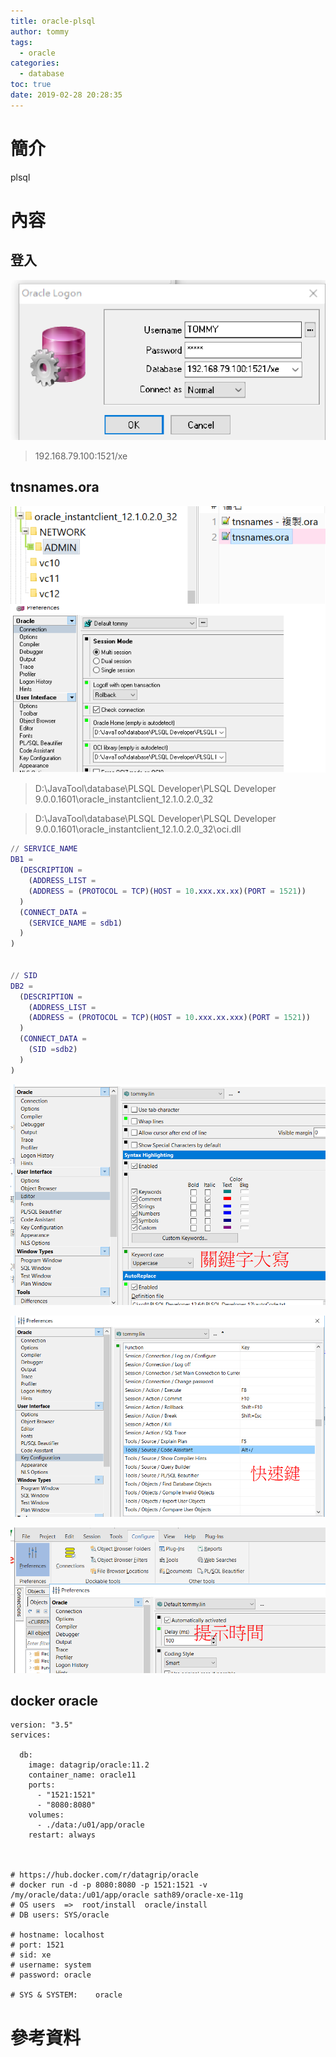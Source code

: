 ```yaml
---
title: oracle-plsql
author: tommy
tags:
  - oracle
categories:
  - database
toc: true
date: 2019-02-28 20:28:35
---
```


# 簡介

plsql

<!--more-->
# 內容

## 登入
![登入](../images/20190228202601.png)

> 192.168.79.100:1521/xe

## tnsnames.ora
![登入](../images/20190228203336.png)

> D:\JavaTool\database\PLSQL Developer\PLSQL Developer 9.0.0.1601\oracle_instantclient_12.1.0.2.0_32

> D:\JavaTool\database\PLSQL Developer\PLSQL Developer 9.0.0.1601\oracle_instantclient_12.1.0.2.0_32\oci.dll



```m
// SERVICE_NAME
DB1 =
  (DESCRIPTION =
    (ADDRESS_LIST =
    (ADDRESS = (PROTOCOL = TCP)(HOST = 10.xxx.xx.xx)(PORT = 1521))
  )
  (CONNECT_DATA =
    (SERVICE_NAME = sdb1)
  )
)


// SID
DB2 =
  (DESCRIPTION =
    (ADDRESS_LIST =
    (ADDRESS = (PROTOCOL = TCP)(HOST = 10.xxx.xx.xxx)(PORT = 1521))
  )
  (CONNECT_DATA =
    (SID =sdb2)
  )
)
```



![登入](../images/20190307084726.png)

![登入](../images/20190307084429.png)

![登入](../images/20190307082316.png)

## docker oracle

```docker
version: "3.5"
services:

  db:
    image: datagrip/oracle:11.2
    container_name: oracle11
    ports:
      - "1521:1521"
      - "8080:8080"
    volumes:
      - ./data:/u01/app/oracle
    restart: always

    
    
# https://hub.docker.com/r/datagrip/oracle
# docker run -d -p 8080:8080 -p 1521:1521 -v /my/oracle/data:/u01/app/oracle sath89/oracle-xe-11g
# OS users  =>  root/install  oracle/install
# DB users: SYS/oracle

# hostname: localhost
# port: 1521
# sid: xe
# username: system
# password: oracle

# SYS & SYSTEM:    oracle
```


# 參考資料


